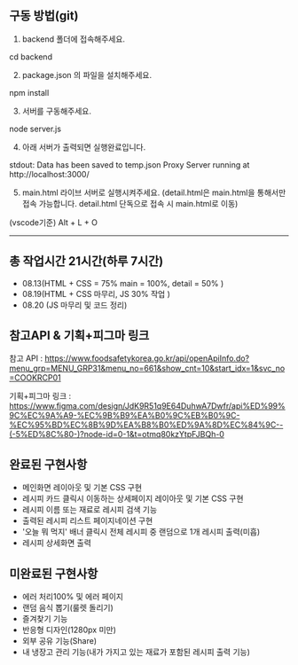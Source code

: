 ## 구동 방법(git)

1. backend 폴더에 접속해주세요.

cd backend

2. package.json 의 파일을 설치해주세요.

npm install

3. 서버를 구동해주세요.

node server.js

4. 아래 서버가 출력되면 실행완료입니다.

stdout: Data has been saved to temp.json
Proxy Server running at http://localhost:3000/

5. main.html 라이브 서버로 실행시켜주세요.
   (detail.html은 main.html을 통해서만 접속 가능합니다.
   detail.html 단독으로 접속 시 main.html로 이동)

(vscode기준) Alt + L + O

---

## 총 작업시간 21시간(하루 7시간)

- 08.13(HTML + CSS = 75% main = 100%, detail = 50% )
- 08.19(HTML + CSS 마무리, JS 30% 작업 )
- 08.20 (JS 마무리 및 코드 정리)

## 참고API & 기획+피그마 링크

참고 API :
https://www.foodsafetykorea.go.kr/api/openApiInfo.do?menu_grp=MENU_GRP31&menu_no=661&show_cnt=10&start_idx=1&svc_no=COOKRCP01

기획+피그마 링크 :
https://www.figma.com/design/JdK9R51q9E64DuhwA7Dwfr/api%ED%99%9C%EC%9A%A9-%EC%9B%B9%EA%B0%9C%EB%B0%9C-%EC%95%BD%EC%8B%9D%EA%B8%B0%ED%9A%8D%EC%84%9C--(-5%ED%8C%80-)?node-id=0-1&t=otmq80kzYtpFJBQh-0

## 완료된 구현사항

- 메인화면 레이아웃 및 기본 CSS 구현
- 레시피 카드 클릭시 이동하는 상세페이지 레이아웃 및 기본 CSS 구현
- 레시피 이름 또는 재료로 레시피 검색 기능
- 출력된 레시피 리스트 페이지네이션 구현
- '오늘 뭐 먹지' 배너 클릭시 전체 레시피 중 랜덤으로 1개 레시피 출력(미흡)
- 레시피 상세화면 출력

## 미완료된 구현사항

- 에러 처리100% 및 에러 페이지
- 랜덤 음식 뽑기(룰렛 돌리기)
- 즐겨찾기 기능
- 반응형 디자인(1280px 미만)
- 외부 공유 기능(Share)
- 내 냉장고 관리 기능(내가 가지고 있는 재료가 포함된 레시피 출력 기능)
